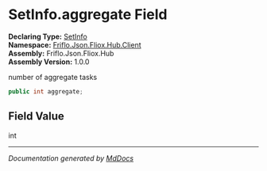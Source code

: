 ﻿<!--  
  <auto-generated>   
    The contents of this file were generated by a tool.  
    Changes to this file may be list if the file is regenerated  
  </auto-generated>   
-->

# SetInfo.aggregate Field

**Declaring Type:** [SetInfo](../index.md)  
**Namespace:** [Friflo.Json.Fliox.Hub.Client](../../index.md)  
**Assembly:** Friflo.Json.Fliox.Hub  
**Assembly Version:** 1.0.0

number of aggregate tasks

```csharp
public int aggregate;
```

## Field Value

int

___

*Documentation generated by [MdDocs](https://github.com/ap0llo/mddocs)*
